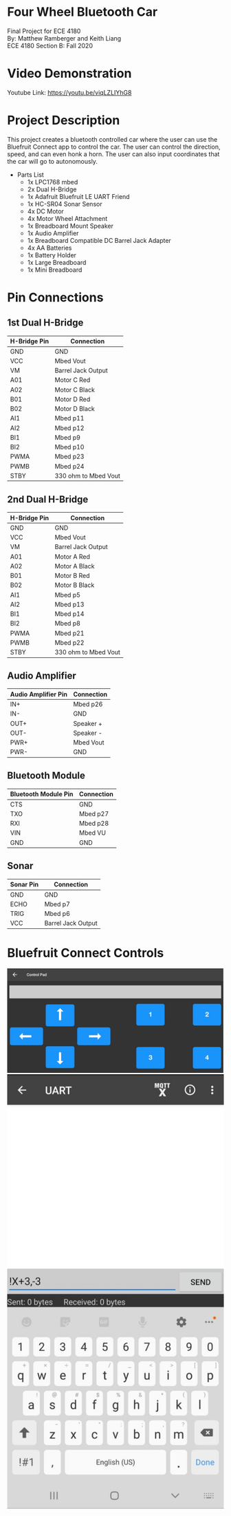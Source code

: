 # Four Wheel Bluetooth Car
Final Project for ECE 4180 <br>
By: Matthew Ramberger and Keith Liang <br>
ECE 4180 Section B: Fall 2020 <br>
# Video Demonstration
Youtube Link: https://youtu.be/viqLZLIYhG8
# Project Description
This project creates a bluetooth controlled car where the user can use the Bluefruit Connect app to control the car. The user can control the direction, speed, and can even honk a horn. The user can also input coordinates that the car will go to autonomously.
*   Parts List
    *   1x LPC1768 mbed
    *   2x Dual H-Bridge
    *   1x Adafruit Bluefruit LE UART Friend
    *   1x HC-SR04 Sonar Sensor
    *   4x DC Motor
    *   4x Motor Wheel Attachment
    *   1x Breadboard Mount Speaker
    *   1x Audio Amplifier
    *   1x Breadboard Compatible DC Barrel Jack Adapter
    *   4x AA Batteries
    *   1x Battery Holder
    *   1x Large Breadboard
    *   1x Mini Breadboard
# Pin Connections
## 1st Dual H-Bridge
| H-Bridge Pin      | Connection         |
| ------------- | ------------- |
| GND  | GND  |
| VCC  | Mbed Vout  |
| VM  | Barrel Jack Output  |
| A01  | Motor C Red |
| A02  | Motor C Black  |
| B01  | Motor D Red  |
| B02  | Motor D Black  |
| AI1  | Mbed p11 |
| AI2  | Mbed p12 |
| BI1  | Mbed p9 |
| BI2  | Mbed p10 |
| PWMA | Mbed p23 |
| PWMB | Mbed p24 |
| STBY | 330 ohm to Mbed Vout |

## 2nd Dual H-Bridge
| H-Bridge Pin      | Connection         |
| ------------- | ------------- |
| GND  | GND  |
| VCC  | Mbed Vout  |
| VM  | Barrel Jack Output  |
| A01  | Motor A Red |
| A02  | Motor A Black  |
| B01  | Motor B Red  |
| B02  | Motor B Black  |
| AI1  | Mbed p5 |
| AI2  | Mbed p13 |
| BI1  | Mbed p14 |
| BI2  | Mbed p8 |
| PWMA | Mbed p21 |
| PWMB | Mbed p22 |
| STBY | 330 ohm to Mbed Vout |

## Audio Amplifier
| Audio Amplifier Pin      | Connection         |
| ------------- | ------------- |
| IN+  | Mbed p26  |
| IN-  | GND  |
| OUT+  | Speaker +  |
| OUT-  | Speaker - |
| PWR+  | Mbed Vout  |
| PWR-  | GND  |

## Bluetooth Module 
| Bluetooth Module Pin      | Connection         |
| ------------- | ------------- |
| CTS  | GND  |
| TXO  | Mbed p27  |
| RXI  | Mbed p28  |
| VIN  | Mbed VU |
| GND  | GND  |

## Sonar
| Sonar Pin      | Connection         |
| ------------- | ------------- |
| GND  | GND  |
| ECHO  | Mbed p7  |
| TRIG  | Mbed p6  |
| VCC | Barrel Jack Output |

# Bluefruit Connect Controls
![Pi 4 Pinout](/20201129_200715.jpg) 
![Pi 4 Pinout](/20201129_200729.jpg)
